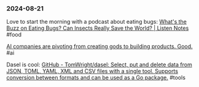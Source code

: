### 2024-08-21

Love to start the morning with a podcast about eating bugs: [What's the Buzz on Eating Bugs? Can Insects Really Save the World? | Listen Notes](https://www.listennotes.com/podcasts/gastropod/whats-the-buzz-on-eating-meAHkGhIYnC/) #food

[AI companies are pivoting from creating gods to building products. Good.](https://www.aisnakeoil.com/p/ai-companies-are-pivoting-from-creating) #ai

Dasel is cool: [GitHub - TomWright/dasel: Select, put and delete data from JSON, TOML, YAML, XML and CSV files with a single tool. Supports conversion between formats and can be used as a Go package.](https://github.com/TomWright/dasel) #tools



